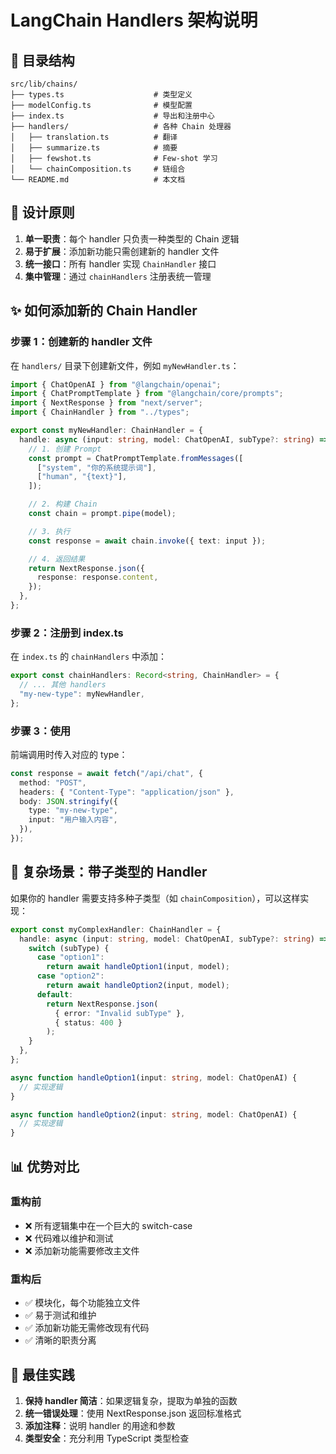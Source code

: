 # LangChain Handlers 架构说明

## 📁 目录结构

```
src/lib/chains/
├── types.ts                    # 类型定义
├── modelConfig.ts              # 模型配置
├── index.ts                    # 导出和注册中心
├── handlers/                   # 各种 Chain 处理器
│   ├── translation.ts          # 翻译
│   ├── summarize.ts            # 摘要
│   ├── fewshot.ts              # Few-shot 学习
│   └── chainComposition.ts     # 链组合
└── README.md                   # 本文档
```

## 🎯 设计原则

1. **单一职责**：每个 handler 只负责一种类型的 Chain 逻辑
2. **易于扩展**：添加新功能只需创建新的 handler 文件
3. **统一接口**：所有 handler 实现 `ChainHandler` 接口
4. **集中管理**：通过 `chainHandlers` 注册表统一管理

## ✨ 如何添加新的 Chain Handler

### 步骤 1：创建新的 handler 文件

在 `handlers/` 目录下创建新文件，例如 `myNewHandler.ts`：

```typescript
import { ChatOpenAI } from "@langchain/openai";
import { ChatPromptTemplate } from "@langchain/core/prompts";
import { NextResponse } from "next/server";
import { ChainHandler } from "../types";

export const myNewHandler: ChainHandler = {
  handle: async (input: string, model: ChatOpenAI, subType?: string) => {
    // 1. 创建 Prompt
    const prompt = ChatPromptTemplate.fromMessages([
      ["system", "你的系统提示词"],
      ["human", "{text}"],
    ]);

    // 2. 构建 Chain
    const chain = prompt.pipe(model);

    // 3. 执行
    const response = await chain.invoke({ text: input });

    // 4. 返回结果
    return NextResponse.json({
      response: response.content,
    });
  },
};
```

### 步骤 2：注册到 index.ts

在 `index.ts` 的 `chainHandlers` 中添加：

```typescript
export const chainHandlers: Record<string, ChainHandler> = {
  // ... 其他 handlers
  "my-new-type": myNewHandler,
};
```

### 步骤 3：使用

前端调用时传入对应的 type：

```typescript
const response = await fetch("/api/chat", {
  method: "POST",
  headers: { "Content-Type": "application/json" },
  body: JSON.stringify({
    type: "my-new-type",
    input: "用户输入内容",
  }),
});
```

## 🔧 复杂场景：带子类型的 Handler

如果你的 handler 需要支持多种子类型（如 `chainComposition`），可以这样实现：

```typescript
export const myComplexHandler: ChainHandler = {
  handle: async (input: string, model: ChatOpenAI, subType?: string) => {
    switch (subType) {
      case "option1":
        return await handleOption1(input, model);
      case "option2":
        return await handleOption2(input, model);
      default:
        return NextResponse.json(
          { error: "Invalid subType" },
          { status: 400 }
        );
    }
  },
};

async function handleOption1(input: string, model: ChatOpenAI) {
  // 实现逻辑
}

async function handleOption2(input: string, model: ChatOpenAI) {
  // 实现逻辑
}
```

## 📊 优势对比

### 重构前
- ❌ 所有逻辑集中在一个巨大的 switch-case
- ❌ 代码难以维护和测试
- ❌ 添加新功能需要修改主文件

### 重构后
- ✅ 模块化，每个功能独立文件
- ✅ 易于测试和维护
- ✅ 添加新功能无需修改现有代码
- ✅ 清晰的职责分离

## 🚀 最佳实践

1. **保持 handler 简洁**：如果逻辑复杂，提取为单独的函数
2. **统一错误处理**：使用 NextResponse.json 返回标准格式
3. **添加注释**：说明 handler 的用途和参数
4. **类型安全**：充分利用 TypeScript 类型检查

